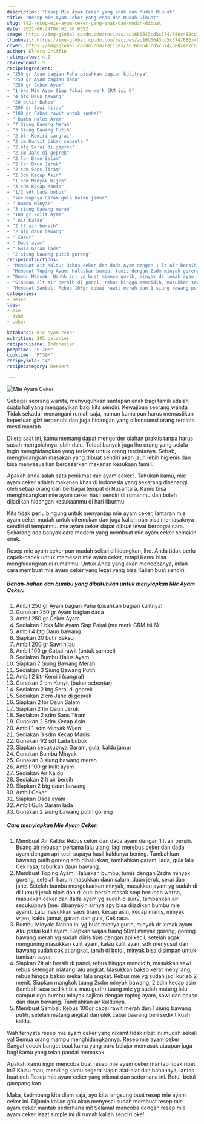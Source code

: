 ```yaml
---
description: "Resep Mie Ayam Ceker yang enak dan Mudah Dibuat"
title: "Resep Mie Ayam Ceker yang enak dan Mudah Dibuat"
slug: 892-resep-mie-ayam-ceker-yang-enak-dan-mudah-dibuat
date: 2021-06-24T04:01:50.059Z
image: https://img-global.cpcdn.com/recipes/ac16b0643cd5c374/680x482cq70/mie-ayam-ceker-foto-resep-utama.jpg
thumbnail: https://img-global.cpcdn.com/recipes/ac16b0643cd5c374/680x482cq70/mie-ayam-ceker-foto-resep-utama.jpg
cover: https://img-global.cpcdn.com/recipes/ac16b0643cd5c374/680x482cq70/mie-ayam-ceker-foto-resep-utama.jpg
author: Elnora Griffin
ratingvalue: 4.9
reviewcount: 5
recipeingredient:
- "250 gr Ayam bagian Paha pisahkan bagian kulitnya"
- "250 gr Ayam bagian dada"
- "250 gr Ceker Ayam"
- "1 bks Mie Ayam Siap Pakai me merk CRM isi 6"
- "4 btg Daun bawang"
- "20 butir Bakso"
- "200 gr Sawi hijau"
- "100 gr Cabai rawit untuk sambel"
- " Bumbu Halus Ayam"
- "7 Siung Bawang Merah"
- "3 Siung Bawang Putih"
- "2 btr Kemiri sangrai"
- "2 cm Kunyit bakar sebentar"
- "2 btg Serai di geprek"
- "2 cm Jahe di geprek"
- "2 lbr Daun Salam"
- "2 lbr Daun Jeruk"
- "2 sdm Saos Tiram"
- "2 Sdm Kecap Asin"
- "1 sdm Minyak Wijen"
- "3 sdm Kecap Manis"
- "1/2 sdt Lada bubuk"
- "secukupnya Garam gula kaldu jamur"
- " Bumbu Minyak"
- "3 siung bawang merah"
- "100 gr kulit ayam"
- " Air Kaldu"
- "2 lt air bersih"
- "2 btg daun bawang"
- " Ceker"
- " Dada ayam"
- " Gula Garam lada"
- "2 siung bawang putih goreng"
recipeinstructions:
- "Membuat Air Kaldu: Rebus ceker dan dada ayam dengan 1 lt air bersih. Buang air rebusan pertama lalu ulangi lagi merebus ceker dan dada ayam dengan api kecil supaya hasil kaldunya bening. Tambahkan bawang putih goreng sdh dihaluskan, tambahkan garam, lada, gula lalu Cek rasa, taburkan daun bawang."
- "Membuat Toping Ayam: Haluskan bumbu, tumis dengan 2sdm minyak goreng, setelah harum masukkan daun salam, daun jeruk, serai dan jahe. Setelah bumbu mengeluarkan minyak, masukkan ayam yg sudah di di lumuri jeruk nipis dan di cuci bersih masak smp berubah warna, masukkan ceker dan dada ayam yg sudah d suir2, tambahkan air secukupnya (me: dibanyakin airnya spy bisa dijadikan bumbu mie ayam). Lalu masukkan saos tiram, kecap asin, kecap manis, minyak wijen, kaldu jamur, garam dan gula, Cek rasa."
- "Bumbu Minyak: Nahhh ini yg buat mienya gurih, minyak dr lemak ayam. Aku pakai kulit ayam. Siapkan wajan tuang 50ml minyak goreng, goreng bawang merah yg sudah diiris tipis dengan api kecil, setelah agak menguning masukkan kulit ayam, kalau kulit ayam sdh menyusut dan bawang sudah coklat angkat, taruh di botol, minyak bisa disimpan untuk tumisan sayur."
- "Siapkan 2lt air bersih di panci, rebus hingga mendidih, masukkan sawi rebus setengah matang lalu angkat. Masukkan bakso kerat menyilang, rebus hingga bakso mekar lalu angkat. Rebus mie yg sudah jadi kurleb 2 menit. Siapkan mangkok tuang 2sdm minyak bawang, 2 sdm kecap asin (tambah sasa sedikit bila mau gurih) tuang mie yg sudah matang lalu campur dgn bumbu minyak sajikan dengan toping ayam, sawi dan bakso dan daun bawang. Tambahkan air kaldunya."
- "Membuat Sambal: Rebus 100gr cabai rawit merah dan 1 siung bawang putih, setelah matang angkat dan ulek cabai bawang beri sedikit kuah kaldu."
categories:
- Resep
tags:
- mie
- ayam
- ceker

katakunci: mie ayam ceker 
nutrition: 205 calories
recipecuisine: Indonesian
preptime: "PT20M"
cooktime: "PT39M"
recipeyield: "4"
recipecategory: Dessert

---
```



![Mie Ayam Ceker](https://img-global.cpcdn.com/recipes/ac16b0643cd5c374/680x482cq70/mie-ayam-ceker-foto-resep-utama.jpg)

Sebagai seorang wanita, menyuguhkan santapan enak bagi famili adalah suatu hal yang mengasyikan bagi kita sendiri. Kewajiban seorang  wanita Tidak sekadar menangani rumah saja, namun kamu pun harus memastikan keperluan gizi terpenuhi dan juga hidangan yang dikonsumsi orang tercinta mesti mantab.

Di era  saat ini, kamu memang dapat mengorder olahan praktis tanpa harus susah mengolahnya lebih dulu. Tetapi banyak juga lho orang yang selalu ingin menghidangkan yang terlezat untuk orang tercintanya. Sebab, menghidangkan masakan yang dibuat sendiri akan jauh lebih higienis dan bisa menyesuaikan berdasarkan makanan kesukaan famili. 



Apakah anda salah satu penikmat mie ayam ceker?. Tahukah kamu, mie ayam ceker adalah makanan khas di Indonesia yang sekarang disenangi oleh setiap orang dari berbagai tempat di Nusantara. Kamu bisa menghidangkan mie ayam ceker hasil sendiri di rumahmu dan boleh dijadikan hidangan kesukaanmu di hari liburmu.

Kita tidak perlu bingung untuk menyantap mie ayam ceker, lantaran mie ayam ceker mudah untuk ditemukan dan juga kalian pun bisa memasaknya sendiri di tempatmu. mie ayam ceker dapat dibuat lewat berbagai cara. Sekarang ada banyak cara modern yang membuat mie ayam ceker semakin enak.

Resep mie ayam ceker pun mudah sekali dihidangkan, lho. Anda tidak perlu capek-capek untuk memesan mie ayam ceker, tetapi Kamu bisa menghidangkan di rumahmu. Untuk Anda yang akan mencobanya, inilah cara membuat mie ayam ceker yang lezat yang bisa Kalian buat sendiri.

<!--inarticleads1-->

##### Bahan-bahan dan bumbu yang dibutuhkan untuk menyiapkan Mie Ayam Ceker:

1. Ambil 250 gr Ayam bagian Paha (pisahkan bagian kulitnya)
1. Gunakan 250 gr Ayam bagian dada
1. Ambil 250 gr Ceker Ayam
1. Sediakan 1 bks Mie Ayam Siap Pakai (me merk CRM isi 6)
1. Ambil 4 btg Daun bawang
1. Siapkan 20 butir Bakso
1. Ambil 200 gr Sawi hijau
1. Ambil 100 gr Cabai rawit (untuk sambel)
1. Sediakan  Bumbu Halus Ayam
1. Siapkan 7 Siung Bawang Merah
1. Sediakan 3 Siung Bawang Putih
1. Ambil 2 btr Kemiri (sangrai)
1. Gunakan 2 cm Kunyit (bakar sebentar)
1. Sediakan 2 btg Serai di geprek
1. Sediakan 2 cm Jahe di geprek
1. Siapkan 2 lbr Daun Salam
1. Siapkan 2 lbr Daun Jeruk
1. Sediakan 2 sdm Saos Tiram
1. Gunakan 2 Sdm Kecap Asin
1. Ambil 1 sdm Minyak Wijen
1. Sediakan 3 sdm Kecap Manis
1. Gunakan 1/2 sdt Lada bubuk
1. Siapkan secukupnya Garam, gula, kaldu jamur
1. Gunakan  Bumbu Minyak
1. Gunakan 3 siung bawang merah
1. Ambil 100 gr kulit ayam
1. Sediakan  Air Kaldu
1. Sediakan 2 lt air bersih
1. Siapkan 2 btg daun bawang
1. Ambil  Ceker
1. Siapkan  Dada ayam
1. Ambil  Gula Garam lada
1. Gunakan 2 siung bawang putih goreng




<!--inarticleads2-->

##### Cara menyiapkan Mie Ayam Ceker:

1. Membuat Air Kaldu: Rebus ceker dan dada ayam dengan 1 lt air bersih. Buang air rebusan pertama lalu ulangi lagi merebus ceker dan dada ayam dengan api kecil supaya hasil kaldunya bening. Tambahkan bawang putih goreng sdh dihaluskan, tambahkan garam, lada, gula lalu Cek rasa, taburkan daun bawang.
1. Membuat Toping Ayam: Haluskan bumbu, tumis dengan 2sdm minyak goreng, setelah harum masukkan daun salam, daun jeruk, serai dan jahe. Setelah bumbu mengeluarkan minyak, masukkan ayam yg sudah di di lumuri jeruk nipis dan di cuci bersih masak smp berubah warna, masukkan ceker dan dada ayam yg sudah d suir2, tambahkan air secukupnya (me: dibanyakin airnya spy bisa dijadikan bumbu mie ayam). Lalu masukkan saos tiram, kecap asin, kecap manis, minyak wijen, kaldu jamur, garam dan gula, Cek rasa.
1. Bumbu Minyak: Nahhh ini yg buat mienya gurih, minyak dr lemak ayam. Aku pakai kulit ayam. Siapkan wajan tuang 50ml minyak goreng, goreng bawang merah yg sudah diiris tipis dengan api kecil, setelah agak menguning masukkan kulit ayam, kalau kulit ayam sdh menyusut dan bawang sudah coklat angkat, taruh di botol, minyak bisa disimpan untuk tumisan sayur.
1. Siapkan 2lt air bersih di panci, rebus hingga mendidih, masukkan sawi rebus setengah matang lalu angkat. Masukkan bakso kerat menyilang, rebus hingga bakso mekar lalu angkat. Rebus mie yg sudah jadi kurleb 2 menit. Siapkan mangkok tuang 2sdm minyak bawang, 2 sdm kecap asin (tambah sasa sedikit bila mau gurih) tuang mie yg sudah matang lalu campur dgn bumbu minyak sajikan dengan toping ayam, sawi dan bakso dan daun bawang. Tambahkan air kaldunya.
1. Membuat Sambal: Rebus 100gr cabai rawit merah dan 1 siung bawang putih, setelah matang angkat dan ulek cabai bawang beri sedikit kuah kaldu.




Wah ternyata resep mie ayam ceker yang nikamt tidak ribet ini mudah sekali ya! Semua orang mampu menghidangkannya. Resep mie ayam ceker Sangat cocok banget buat kamu yang baru belajar memasak ataupun juga bagi kamu yang telah pandai memasak.

Apakah kamu ingin mencoba buat resep mie ayam ceker mantab tidak ribet ini? Kalau mau, mending kamu segera siapin alat-alat dan bahannya, lantas buat deh Resep mie ayam ceker yang nikmat dan sederhana ini. Betul-betul gampang kan. 

Maka, ketimbang kita diam saja, ayo kita langsung buat resep mie ayam ceker ini. Dijamin kalian gak akan menyesal sudah membuat resep mie ayam ceker mantab sederhana ini! Selamat mencoba dengan resep mie ayam ceker lezat simple ini di rumah kalian sendiri,oke!.

